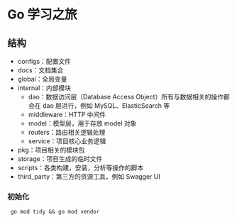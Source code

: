 # Go 学习之旅

## 结构
* configs：配置文件
* docs：文档集合
* global：全局变量
* internal：内部模块
  - dao：数据访问层（Database Access Object）所有与数据相关的操作都会在 dao 层进行，例如 MySQL、ElasticSearch 等
  - middleware：HTTP 中间件
  - model：模型层，用于存放 model 对象
  - routers：路由相关逻辑处理
  - service：项目核心业务逻辑
* pkg：项目相关的模块包
* storage：项目生成的临时文件
* scripts：各类构建，安装，分析等操作的脚本
* third_party：第三方的资源工具，例如 Swagger UI

### 初始化
` go mod tidy && go mod vendor`
